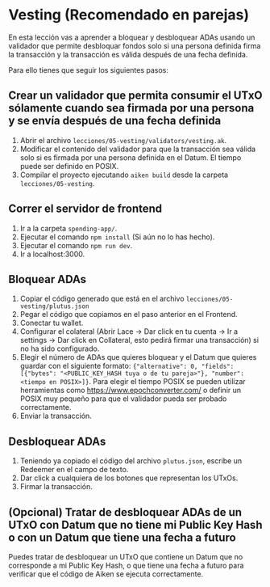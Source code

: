# Vesting (Recomendado en parejas)
En esta lección vas a aprender a bloquear y desbloquear ADAs usando un validador que permite desbloquar fondos solo si una persona definida firma la transacción y la transacción es válida después de una fecha definida.

Para ello tienes que seguir los siguientes pasos:

## Crear un validador que permita consumir el UTxO sólamente cuando sea firmada por una persona y se envía después de una fecha definida

1. Abrir el archivo `lecciones/05-vesting/validators/vesting.ak`.
2. Modificar el contenido del validador para que la transacción sea válida solo si es firmada por una persona definida en el Datum. El tiempo puede ser definido en POSIX.
3. Compilar el proyecto ejecutando `aiken build` desde la carpeta `lecciones/05-vesting`.

## Correr el servidor de frontend
1. Ir a la carpeta `spending-app/`.
2. Ejecutar el comando `npm install` (Si aún no lo has hecho).
3. Ejecutar el comando `npm run dev`.
4. Ir a localhost:3000.

## Bloquear ADAs
1. Copiar el código generado que está en el archivo `lecciones/05-vesting/plutus.json`
2. Pegar el código que copiamos en el paso anterior en el Frontend.
3. Conectar tu wallet.
4. Configurar el colateral (Abrir Lace -> Dar click en tu cuenta -> Ir a settings -> Dar click en Collateral, esto pedirá firmar una transacción) si no ha sido configurado.
5. Elegir el número de ADAs que quieres bloquear y el Datum que quieres guardar con el siguiente formato:
`{"alternative": 0, "fields":[{"bytes": "<PUBLIC_KEY_HASH tuya o de tu pareja>"}, "number": <tiempo en POSIX>]}`. Para elegir el tiempo POSIX se pueden utilizar herramientas como https://www.epochconverter.com/ o definir un POSIX muy pequeño para que el validador pueda ser probado correctamente.
6. Enviar la transacción.

## Desbloquear ADAs
1. Teniendo ya copiado el código del archivo `plutus.json`, escribe un Redeemer en el campo de texto.
2. Dar click a cualquiera de los botones que representan los UTxOs.
3. Firmar la transacción.

## (Opcional) Tratar de desbloquear ADAs de un UTxO con Datum que no tiene mi Public Key Hash o con un Datum que tiene una fecha a futuro
Puedes tratar de desbloquear un UTxO que contiene un Datum que no corresponde a mi Public Key Hash, o que tiene una fecha a futuro para verificar que el código de Aiken se ejecuta correctamente.
